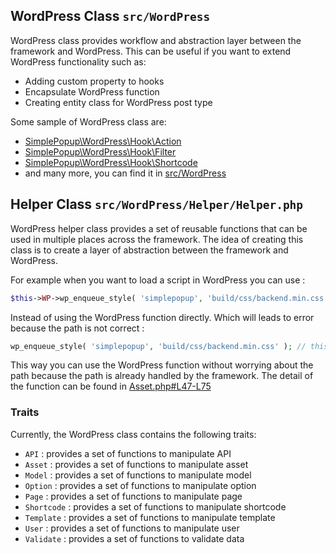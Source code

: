 ## WordPress Class `src/WordPress` 

WordPress class provides workflow and abstraction layer between the framework and WordPress.
This can be useful if you want to extend WordPress functionality such as: 
- Adding custom property to hooks
- Encapsulate WordPress function
- Creating entity class for WordPress post type

Some sample of WordPress class are: 
- [SimplePopup\WordPress\Hook\Action](https://github.com/artistudioxyz/simplepopup-framework/blob/master/src/WordPress/Hook/Action.php)
- [SimplePopup\WordPress\Hook\Filter](https://github.com/artistudioxyz/simplepopup-framework/blob/master/src/WordPress/Hook/Filter.php)
- [SimplePopup\WordPress\Hook\Shortcode](https://github.com/artistudioxyz/simplepopup-framework/blob/master/src/WordPress/Hook/Shortcode.php)
- and many more, you can find it in [src/WordPress](https://github.com/artistudioxyz/simplepopup-framework/tree/master/src/WordPress)

## Helper Class `src/WordPress/Helper/Helper.php`

WordPress helper class provides a set of reusable functions that can be used in multiple places across the framework.
The idea of creating this class is to create a layer of abstraction between the framework and WordPress.

For example when you want to load a script in WordPress you can use :
```php
$this->WP->wp_enqueue_style( 'simplepopup', 'build/css/backend.min.css' );
```

Instead of using the WordPress function directly. 
Which will leads to error because the path is not correct : 
```php
wp_enqueue_style( 'simplepopup', 'build/css/backend.min.css' ); // this will leads to error
```

This way you can use the WordPress function without worrying about the path because the path is already handled by the framework.
The detail of the function can be found in [Asset.php#L47-L75](https://github.com/artistudioxyz/simplepopup-framework/blob/658d010cc42cedebe9d8339f79e99ec693fc11ff/src/WordPress/Helper/Asset.php#L47-L75)

### Traits

Currently, the WordPress class contains the following traits:
- `API` : provides a set of functions to manipulate API
- `Asset` : provides a set of functions to manipulate asset
- `Model` : provides a set of functions to manipulate model
- `Option` : provides a set of functions to manipulate option
- `Page` : provides a set of functions to manipulate page
- `Shortcode` : provides a set of functions to manipulate shortcode
- `Template` : provides a set of functions to manipulate template
- `User` : provides a set of functions to manipulate user
- `Validate` : provides a set of functions to validate data
